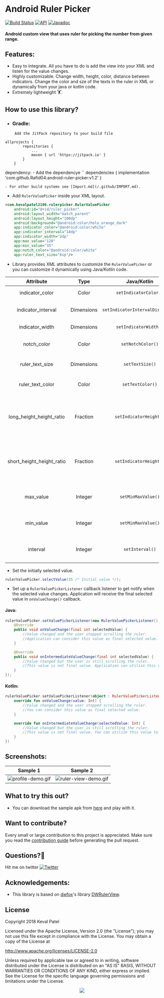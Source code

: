 # Android Ruler Picker

[![Build Status](https://travis-ci.org/kevalpatel2106/android-ruler-picker.svg?branch=master)](https://travis-ci.org/kevalpatel2106/android-ruler-picker) [![API](https://img.shields.io/badge/API-14%2B-orange.svg?style=flat)](https://android-arsenal.com/api?level=14)  </a> [![Javadoc](https://img.shields.io/badge/JavaDoc-master-brightgreen.svg?style=orange)](http://kevalpatel2106.com/android-ruler-picker/)

#### Android custom view that uses ruler for picking the number from given range.

## Features:
- Easy to integrate. All you have to do is add the view into your XML and listen for the value changes.
- Highly customizable. Change width, height, color, distance between indicators. Change the color and sze of the texts in the ruler in XML or dynamically from your java or kotlin code.
- Extremely lightweight 🏋.

## How to use this library?
- ### Gradle:
       Add the JitPack repository to your build file 
       
      
```
allprojects {
		repositories {
			...
			maven { url 'https://jitpack.io' }
		}
	}
  ```

dependency: 
    - Add the dependencye
        ``
       	dependencies {
	        implementation 'com.github.Rafid04:android-ruler-picker:v1.2'
	}

       
    - For other build systems see [Import.md](/.github/IMPORT.md).

- Add `RulerValuePicker` inside your XML layout.
```xml
<com.kevalpatel2106.rulerpicker.RulerValuePicker
    android:id="@+id/ruler_picker"
    android:layout_width="match_parent"
    android:layout_height="100dp"
    android:background="@android:color/holo_orange_dark"
    app:indicator_color="@android:color/white"
    app:indicator_interval="14dp"
    app:indicator_width="2dp"
    app:max_value="120"
    app:min_value="35"
    app:notch_color="@android:color/white"
    app:ruler_text_size="6sp"/>

```
- Library provides XML attributes to customize the `RulerValuePicker` or you can customize it dynamically using Java/Kotlin code.

|Attribute|Type|Java/Kotlin|Description|
|:---:|:---:|:---:|:---:|
|indicator_color|Color|`setIndicatorColor()`|Change the color of the indicator in the ruler.|
|indicator_interval|Dimensions|`setIndicatorIntervalDistance()`|Change the distance between two indicators in the ruler.|
|indicator_width|Dimensions|`setIndicatorWidth()`|Change the width (thickness) of the indicator.|
|notch_color|Color|`setNotchColor()`|Change the color off the notch at the top of the ruler.|
|ruler_text_size|Dimensions|`setTextSize()`|Change the size of the text that displays the values in the ruler.|
|ruler_text_color|Color|`setTextColor()`|Change the color of the text that displays the values in the ruler.|
|long_height_height_ratio|Fraction|`setIndicatorHeight()`|Change the height of the long indicator. The value is between 0 to 1 where 1 indicates the height of the ruler. This value must be greater than or equal to `long_height_height_ratio`.|
|short_height_height_ratio|Fraction|`setIndicatorHeight()`|Change the height of the short indicator. The value is between 0 to 1 where 1 indicates the height of the ruler. This value must be less than or equal to `short_height_height_ratio`.|
|max_value|Integer|`setMinMaxValue()`|Maximum possible value to display in the ruler. This value must be greater than `min_value`.|
|min_value|Integer|`setMinMaxValue()`|Minimum possible value to display in the ruler. This value must be greater than `max_value`.|
|interval|Integer|`setInterval()`|user-defined interval value to divide the ruler and draw the long indicator. It could be 1 or multible of 1|

- Set the initially selected value.
```java
rulerValuePicker.selectValue(55 /* Initial value */);
```

- Set up a `RulerValuePickerListener` callback listener to get notify when the selected value changes. Application will receive the final selected value in `onValueChange()` callback.

#### Java:
```java
rulerValuePicker.setValuePickerListener(new RulerValuePickerListener() {
    @Override
    public void onValueChange(final int selectedValue) {
        //Value changed and the user stopped scrolling the ruler.
        //Application can consider this value as final selected value.
    }

    @Override
    public void onIntermediateValueChange(final int selectedValue) {
        //Value changed but the user is still scrolling the ruler.
        //This value is not final value. Application can utilize this value to display the current selected value.
    }
});
```
#### Kotlin:
```kotlin
rulerValuePicker.setValuePickerListener(object : RulerValuePickerListener {
    override fun onValueChange(value: Int) {
        //Value changed and the user stopped scrolling the ruler.
        //You can consider this value as final selected value.
    }

    override fun onIntermediateValueChange(selectedValue: Int) {
        //Value changed but the user is still scrolling the ruler.
        //This value is not final value. You can utilize this value to display the current selected value.
    }
})
```

## Screenshots:

|Sample 1|Sample 2|
|:---:|:---:|
|![profile-demo.gif](/.github/ruler-view-profile-demo-small.gif)|![ruler-view-demo.gif](/.github/ruler-view-demo-small.gif)|


## What to try this out?
- You can download the sample apk from [here](/.github/sample.apk) and play with it.

## Want to contribute?
Every small or large contribution to this project is appreciated. Make sure you read the [contribution guide](/.github/CONTRIBUTING.md) before generating the pull request.

## Questions?🤔
Hit me on twitter [![Twitter](https://img.shields.io/badge/Twitter-@kevalpatel2106-blue.svg?style=flat)](https://twitter.com/kevalpatel2106)

## Acknowledgements:
- This library is based on [dwfox](https://github.com/dwfox)'s library [DWRulerView](https://github.com/dwfox/DWRulerView).

## License
Copyright 2018 Keval Patel

Licensed under the Apache License, Version 2.0 (the "License"); you may not use this file except in compliance with the License. You may obtain a copy of the License at

http://www.apache.org/licenses/LICENSE-2.0

Unless required by applicable law or agreed to in writing, software distributed under the License is distributed on an "AS IS" BASIS, WITHOUT WARRANTIES OR CONDITIONS OF ANY KIND, either express or implied. See the License for the specific language governing permissions and limitations under the License.

<div align="center">
<img src="https://cloud.githubusercontent.com/assets/370176/26526332/03bb8ac2-432c-11e7-89aa-da3cd1c0e9cb.png">
</div>
